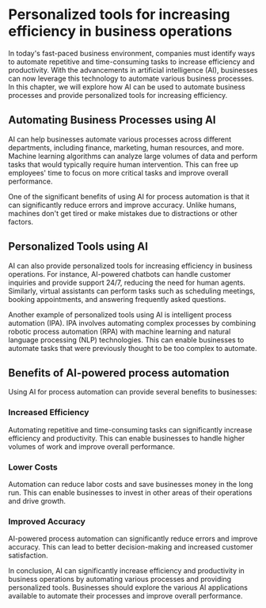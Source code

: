 Personalized tools for increasing efficiency in business operations
=====================================================================================================================

In today's fast-paced business environment, companies must identify ways to automate repetitive and time-consuming tasks to increase efficiency and productivity. With the advancements in artificial intelligence (AI), businesses can now leverage this technology to automate various business processes. In this chapter, we will explore how AI can be used to automate business processes and provide personalized tools for increasing efficiency.

Automating Business Processes using AI
--------------------------------------

AI can help businesses automate various processes across different departments, including finance, marketing, human resources, and more. Machine learning algorithms can analyze large volumes of data and perform tasks that would typically require human intervention. This can free up employees' time to focus on more critical tasks and improve overall performance.

One of the significant benefits of using AI for process automation is that it can significantly reduce errors and improve accuracy. Unlike humans, machines don't get tired or make mistakes due to distractions or other factors.

Personalized Tools using AI
---------------------------

AI can also provide personalized tools for increasing efficiency in business operations. For instance, AI-powered chatbots can handle customer inquiries and provide support 24/7, reducing the need for human agents. Similarly, virtual assistants can perform tasks such as scheduling meetings, booking appointments, and answering frequently asked questions.

Another example of personalized tools using AI is intelligent process automation (IPA). IPA involves automating complex processes by combining robotic process automation (RPA) with machine learning and natural language processing (NLP) technologies. This can enable businesses to automate tasks that were previously thought to be too complex to automate.

Benefits of AI-powered process automation
-----------------------------------------

Using AI for process automation can provide several benefits to businesses:

### Increased Efficiency

Automating repetitive and time-consuming tasks can significantly increase efficiency and productivity. This can enable businesses to handle higher volumes of work and improve overall performance.

### Lower Costs

Automation can reduce labor costs and save businesses money in the long run. This can enable businesses to invest in other areas of their operations and drive growth.

### Improved Accuracy

AI-powered process automation can significantly reduce errors and improve accuracy. This can lead to better decision-making and increased customer satisfaction.

In conclusion, AI can significantly increase efficiency and productivity in business operations by automating various processes and providing personalized tools. Businesses should explore the various AI applications available to automate their processes and improve overall performance.
